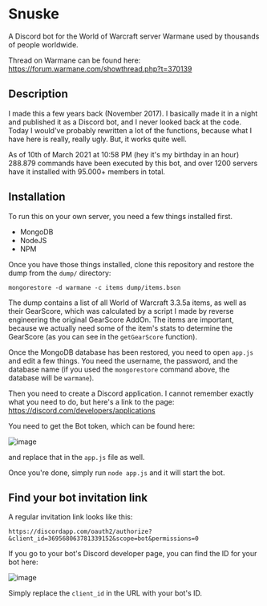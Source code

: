 # Snuske
A Discord bot for the World of Warcraft server Warmane used by thousands of people worldwide.

Thread on Warmane can be found here: https://forum.warmane.com/showthread.php?t=370139

## Description
I made this a few years back (November 2017). I basically made it in a night and published it as a Discord bot, and I never looked back at the code. Today I would've probably rewritten a lot of the functions, because what I have here is really, really ugly. But, it works quite well.

As of 10th of March 2021 at 10:58 PM (hey it's my birthday in an hour) 288.879 commands have been executed by this bot, and over 1200 servers have it installed with 95.000+ members in total.

## Installation
To run this on your own server, you need a few things installed first.

* MongoDB
* NodeJS
* NPM

Once you have those things installed, clone this repository and restore the dump from the `dump/` directory:

```
mongorestore -d warmane -c items dump/items.bson
```

The dump contains a list of all World of Warcraft 3.3.5a items, as well as their GearScore, which was calculated by a script I made by reverse engineering the original GearScore AddOn. The items are important, because we actually need some of the item's stats to determine the GearScore (as you can see in the `getGearScore` function).

Once the MongoDB database has been restored, you need to open `app.js` and edit a few things. You need the username, the password, and the database name (if you used the `mongorestore` command above, the database will be `warmane`).

Then you need to create a Discord application. I cannot remember exactly what you need to do, but here's a link to the page: https://discord.com/developers/applications

You need to get the Bot token, which can be found here:

![image](https://user-images.githubusercontent.com/1304665/110703265-d6759c00-81f3-11eb-9ab6-0e79b73eb9af.png)

and replace that in the `app.js` file as well.

Once you're done, simply run `node app.js` and it will start the bot.

## Find your bot invitation link
A regular invitation link looks like this:

```
https://discordapp.com/oauth2/authorize?&client_id=369568063781339152&scope=bot&permissions=0
```

If you go to your bot's Discord developer page, you can find the ID for your bot here:

![image](https://user-images.githubusercontent.com/1304665/110704096-d1651c80-81f4-11eb-9fb7-16ffa9a14ba3.png)

Simply replace the `client_id` in the URL with your bot's ID.
